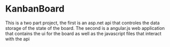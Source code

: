 # KanbanBoard
This is a two part project, the first is an asp.net api that controles the data storage of the state of the board. The second is a angular.js web application that contains the ui for the board as well as the javascript files that interact with the api
